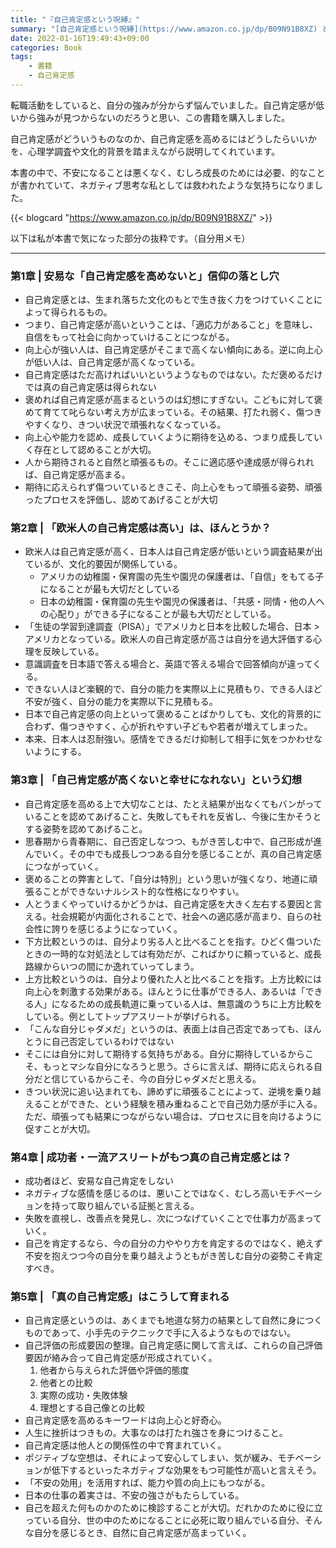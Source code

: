 ```yaml
---
title: "『自己肯定感という呪縛』"
summary: "[自己肯定感という呪縛](https://www.amazon.co.jp/dp/B09N91B8XZ) という書籍を読みました。"
date: 2022-01-16T19:49:43+09:00
categories: Book
tags:
    - 書籍
    - 自己肯定感
---
```


転職活動をしていると、自分の強みが分からず悩んでいました。自己肯定感が低いから強みが見つからないのだろうと思い、この書籍を購入しました。

自己肯定感がどういうものなのか、自己肯定感を高めるにはどうしたらいいかを、心理学調査や文化的背景を踏まえながら説明してくれています。

本書の中で、不安になることは悪くなく、むしろ成長のためには必要、的なことが書かれていて、ネガティブ思考な私としては救われたような気持ちになりました。

{{< blogcard "https://www.amazon.co.jp/dp/B09N91B8XZ/" >}}

以下は私が本書で気になった部分の抜粋です。（自分用メモ）

---

### 第1章 | 安易な「自己肯定感を高めないと」信仰の落とし穴

- 自己肯定感とは、生まれ落ちた文化のもとで生き抜く力をつけていくことによって得られるもの。
- つまり、自己肯定感が高いということは、「適応力があること」を意味し、自信をもって社会に向かっていけることにつながる。
- 向上心が強い人は、自己肯定感がそこまで高くない傾向にある。逆に向上心が低い人は、自己肯定感が高くなっている。
- 自己肯定感はただ高ければいいというようなものではない。ただ褒めるだけでは真の自己肯定感は得られない
- 褒めれば自己肯定感が高まるというのは幻想にすぎない。こどもに対して褒めて育てて叱らない考え方が広まっている。その結果、打たれ弱く、傷つきやすくなり、きつい状況で頑張れなくなっている。
- 向上心や能力を認め、成長していくように期待を込める、つまり成長していく存在として認めることが大切。
- 人から期待されると自然と頑張るもの。そこに適応感や達成感が得られれば、自己肯定感が高まる。
- 期待に応えられず傷ついているときこそ、向上心をもって頑張る姿勢、頑張ったプロセスを評価し、認めてあげることが大切

### 第2章 | 「欧米人の自己肯定感は高い」は、ほんとうか？

- 欧米人は自己肯定感が高く、日本人は自己肯定感が低いという調査結果が出ているが、文化的要因が関係している。
    - アメリカの幼稚園・保育園の先生や園児の保護者は、「自信」をもてる子になることが最も大切だとしている
    - 日本の幼稚園・保育園の先生や園児の保護者は、「共感・同情・他の人への心配り」ができる子になることが最も大切だとしている。
- 「生徒の学習到達調査（PISA）」でアメリカと日本を比較した場合、日本 > アメリカとなっている。欧米人の自己肯定感が高さは自分を過大評価する心理を反映している。
- 意識調査を日本語で答える場合と、英語で答える場合で回答傾向が違ってくる。
- できない人ほど楽観的で、自分の能力を実際以上に見積もり、できる人ほど不安が強く、自分の能力を実際以下に見積もる。
- 日本で自己肯定感の向上といって褒めることばかりしても、文化的背景的に合わず、傷つきやすく、心が折れやすい子どもや若者が増えてしまった。
- 本来、日本人は忍耐強い。感情をできるだけ抑制して相手に気をつかわせないようにする。

### 第3章 | 「自己肯定感が高くないと幸せになれない」という幻想

- 自己肯定感を高める上で大切なことは、たとえ結果が出なくてもバンがっていることを認めてあげること、失敗してもそれを反省し、今後に生かそうとする姿勢を認めてあげること。
- 思春期から青春期に、自己否定しなつつ、もがき苦しむ中で、自己形成が進んでいく。その中でも成長しつつある自分を感じることが、真の自己肯定感につながっていく。
- 褒めることの弊害として、「自分は特別」という思いが強くなり、地道に頑張ることができないナルシスト的な性格になりやすい。
- 人とうまくやっていけるかどうかは、自己肯定感を大きく左右する要因と言える。社会規範が内面化されることで、社会への適応感が高まり、自らの社会性に誇りを感じるようになっていく。
- 下方比較というのは、自分より劣る人と比べることを指す。ひどく傷ついたときの一時的な対処法としては有効だが、こればかりに頼っていると、成長路線からいつの間にか逸れていってしまう。
- 上方比較というのは、自分より優れた人と比べることを指す。上方比較には向上心を刺激する効果がある。ほんとうに仕事ができる人、あるいは「できる人」になるための成長軌道に乗っている人は、無意識のうちに上方比較をしている。例としてトップアスリートが挙げられる。
- 「こんな自分じゃダメだ」というのは、表面上は自己否定であっても、ほんとうに自己否定しているわけではない
- そこには自分に対して期待する気持ちがある。自分に期待しているからこそ、もっとマシな自分になろうと思う。さらに言えば、期待に応えられる自分だと信じているからこそ、今の自分じゃダメだと思える。
- きつい状況に追い込まれても、諦めずに頑張ることによって、逆境を乗り越えることができた、という経験を積み重ねることで自己効力感が手に入る。ただ、頑張っても結果につながらない場合は、プロセスに目を向けるように促すことが大切。

### 第4章 | 成功者・一流アスリートがもつ真の自己肯定感とは？

- 成功者ほど、安易な自己肯定をしない
- ネガティブな感情を感じるのは、悪いことではなく、むしろ高いモチベーションを持って取り組んでいる証拠と言える。
- 失敗を直視し、改善点を発見し、次につなげていくことで仕事力が高まっていく。
- 自己を肯定するなら、今の自分の力ややり方を肯定するのではなく、絶えず不安を抱えつつ今の自分を乗り越えようともがき苦しむ自分の姿勢こそ肯定すべき。

### 第5章 | 「真の自己肯定感」はこうして育まれる

- 自己肯定感というのは、あくまでも地道な努力の結果として自然に身につくものであって、小手先のテクニックで手に入るようなものではない。
- 自己評価の形成要因の整理。自己肯定感に関して言えば、これらの自己評価要因が絡み合って自己肯定感が形成されていく。
    1. 他者から与えられた評価や評価的態度
    2. 他者との比較
    3. 実際の成功・失敗体験
    4. 理想とする自己像との比較
- 自己肯定感を高めるキーワードは向上心と好奇心。
- 人生に挫折はつきもの。大事なのは打たれ強さを身につけること。
- 自己肯定感は他人との関係性の中で育まれていく。
- ポジティブな空想は、それによって安心してしまい、気が緩み、モチベーションが低下するといったネガティブな効果をもつ可能性が高いと言えそう。
- 「不安の効用」を活用すれば、能力や質の向上にもつながる。
- 日本の仕事の着実さは、不安の強さがもたらしている。
- 自己を超えた何ものかのために検診することが大切。だれかのために役に立っている自分、世の中のためになることに必死に取り組んでいる自分、そんな自分を感じるとき、自然に自己肯定感が高まっていく。
